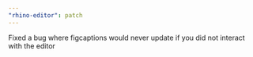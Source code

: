 ```yaml
---
"rhino-editor": patch
---
```


Fixed a bug where figcaptions would never update if you did not interact with the editor
